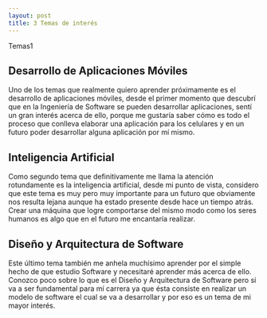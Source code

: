 ```yaml
---
layout: post
title: 3 Temas de interés 
---
```


Temas1


## Desarrollo de Aplicaciones Móviles 


Uno de los temas que realmente quiero aprender próximamente es el desarrollo de aplicaciones móviles, desde el primer momento que descubrí que en la Ingeniería de Software se pueden desarrollar aplicaciones, sentí un gran interés acerca de ello, porque me gustaría saber cómo es todo el proceso que conlleva elaborar una aplicación para los celulares y en un futuro poder desarrollar alguna aplicación por mí mismo.



## Inteligencia Artificial


Como segundo tema que definitivamente me llama la atención rotundamente es la inteligencia artificial, desde mi punto de vista, considero que este tema es muy pero muy importante para un futuro que obviamente nos resulta lejana aunque ha estado presente desde hace un tiempo atrás. Crear una máquina que logre comportarse del mismo modo como los seres humanos es algo que en el futuro me encantaría realizar.



## Diseño y Arquitectura de Software


Este último tema también me anhela muchísimo aprender por el simple hecho de que estudio Software y necesitaré aprender más acerca de ello. Conozco poco sobre lo que es el Diseño y Arquitectura de Software pero sí va a ser fundamental para mí carrera ya que ésta consiste en realizar un modelo de software el cual se va a desarrollar y por eso es un tema de mi mayor interés.


